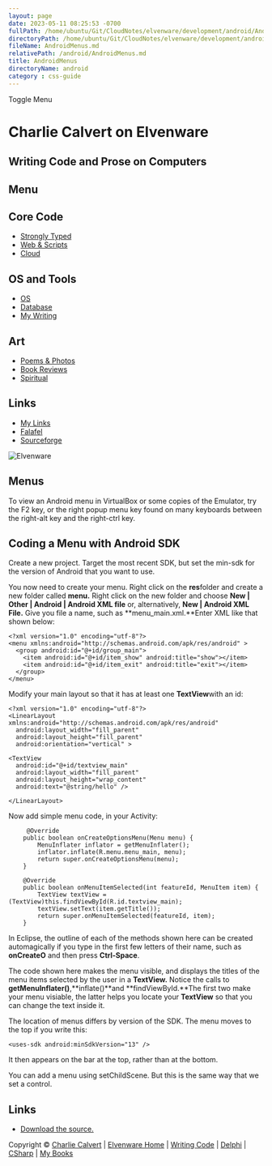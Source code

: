 ```yaml
---
layout: page
date: 2023-05-11 08:25:53 -0700
fullPath: /home/ubuntu/Git/CloudNotes/elvenware/development/android/AndroidMenus.md
directoryPath: /home/ubuntu/Git/CloudNotes/elvenware/development/android
fileName: AndroidMenus.md
relativePath: /android/AndroidMenus.md
title: AndroidMenus
directoryName: android
category : css-guide
---
```


Toggle Menu

Charlie Calvert on Elvenware
============================

Writing Code and Prose on Computers
-----------------------------------

Menu
----

Core Code
---------

-   [Strongly Typed](../index.html)
-   [Web & Scripts](../web/index.html)
-   [Cloud](../cloud/index.shtml)

OS and Tools
------------

-   [OS](../../os/index.html)
-   [Database](../database/index.html)
-   [My Writing](../../books/index.html)

Art
---

-   [Poems & Photos](../../Art/index.html)
-   [Book Reviews](../../books/reading/index.html)
-   [Spiritual](../../spirit/index.html)

Links
-----

-   [My Links](../../links.html)
-   [Falafel](http://www.falafel.com/)
-   [Sourceforge](http://sourceforge.net/projects/elvenware/)

![Elvenware](../../images/elvenwarelogo.png)

Menus
-----

To view an Android menu in VirtualBox or some copies of the Emulator,
try the F2 key, or the right popup menu key found on many keyboards
between the right-alt key and the right-ctrl key.

Coding a Menu with Android SDK
------------------------------

Create a new project. Target the most recent SDK, but set the min-sdk
for the version of Android that you want to use.

You now need to create your menu. Right click on the **res**folder and
create a new folder called **menu.** Right click on the new folder and
choose **New | Other | Android | Android XML file** or, alternatively,
**New | Android XML File.** Give you file a name, such as
**menu\_main.xml.**Enter XML like that shown below:

~~~~ {.code}
<?xml version="1.0" encoding="utf-8"?>
<menu xmlns:android="http://schemas.android.com/apk/res/android" >
  <group android:id="@+id/group_main">
    <item android:id="@+id/item_show" android:title="show"></item>
    <item android:id="@+id/item_exit" android:title="exit"></item>
  </group>
</menu>
~~~~

Modify your main layout so that it has at least one **TextView**with an
id:

~~~~ {.code}
<?xml version="1.0" encoding="utf-8"?>
<LinearLayout xmlns:android="http://schemas.android.com/apk/res/android"
  android:layout_width="fill_parent"
  android:layout_height="fill_parent"
  android:orientation="vertical" >

<TextView
  android:id="@+id/textview_main"
  android:layout_width="fill_parent"
  android:layout_height="wrap_content"
  android:text="@string/hello" />

</LinearLayout>
~~~~

Now add simple menu code, in your Activity:

~~~~ {.code}
     @Override
    public boolean onCreateOptionsMenu(Menu menu) {
        MenuInflater inflator = getMenuInflater();
        inflator.inflate(R.menu.menu_main, menu);
        return super.onCreateOptionsMenu(menu);
    }
    
    @Override
    public boolean onMenuItemSelected(int featureId, MenuItem item) {
        TextView textView = (TextView)this.findViewById(R.id.textview_main);
        textView.setText(item.getTitle());
        return super.onMenuItemSelected(featureId, item);
    }
~~~~

In Eclipse, the outline of each of the methods shown here can be created
automagically if you type in the first few letters of their name, such
as **onCreateO** and then press **Ctrl-Space**.

The code shown here makes the menu visible, and displays the titles of
the menu items selected by the user in a **TextView.** Notice the calls
to **getMenuInflater()**,**inflate()**and **findViewById.**The first two
make your menu visiable, the latter helps you locate your **TextView**
so that you can change the text inside it.

The location of menus differs by version of the SDK. The menu moves to
the top if you write this:

~~~~ {.code}
<uses-sdk android:minSdkVersion="13" />
~~~~

It then appears on the bar at the top, rather than at the bottom.

You can add a menu using setChildScene. But this is the same way that we
set a control.

Links
-----

-   [Download the source.](../../downloads/Android/SimpleMenu.zip)

Copyright © [Charlie Calvert](../../index.html) | [Elvenware
Home](../../index.html) | [Writing Code](../index.html) |
[Delphi](../delphi/index.html) | [CSharp](../csharp/index.html) | [My
Books](../../books/index.html)
